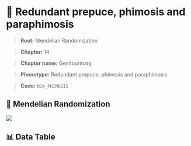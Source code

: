 # 🧪 Redundant prepuce, phimosis and paraphimosis

> **Root:** Mendelian Randomization

> **Chapter:** 14  

> **Chapter name:** Genitourinary

> **Phenotype:** Redundant prepuce, phimosis and paraphimosis  

> **Code:** `N14_PHIMOSIS`

## 🧬 Mendelian Randomization  

<img src="/MR/Figures/Forward/N14_PHIMOSIS.png"/>

## 📊 Data Table

<CsvTableMRF src="/MR_Data/Forward/N14_PHIMOSIS.csv"/>
